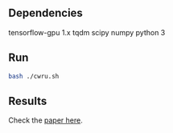 ## Dependencies
tensorflow-gpu 1.x
tqdm
scipy
numpy
python 3

## Run
```bash
bash ./cwru.sh
```

## Results
Check the [paper here](https://arxiv.org/abs/2001.02015).

